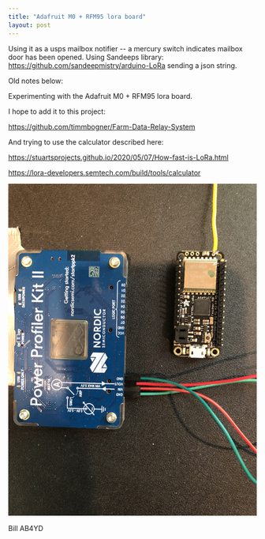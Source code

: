 ```yaml
---
title: "Adafruit M0 + RFM95 lora board"
layout: post
---
```


Using it as a usps mailbox notifier -- a mercury switch indicates mailbox door has been opened.
Using Sandeeps library: https://github.com/sandeepmistry/arduino-LoRa
sending a json string.

Old notes below:

Experimenting with the Adafruit M0 + RFM95 lora board.

I hope to add it to this project:

https://github.com/timmbogner/Farm-Data-Relay-System

And trying to use the calculator described here:

https://stuartsprojects.github.io/2020/05/07/How-fast-is-LoRa.html

https://lora-developers.semtech.com/build/tools/calculator

![m0 lora radio](/assets/IMG-3717.JPG)

Bill AB4YD

